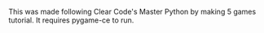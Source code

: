 This was made following Clear Code's Master Python by making 5 games tutorial.
It requires pygame-ce to run.
